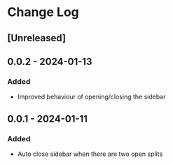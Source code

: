 # Change Log

## [Unreleased]

## 0.0.2 - 2024-01-13

### Added
- Improved behaviour of opening/closing the sidebar

## 0.0.1 - 2024-01-11

### Added
- Auto close sidebar when there are two open splits